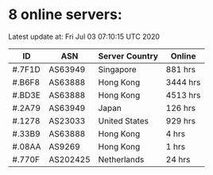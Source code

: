 # 8 online servers:

Latest update at: Fri Jul 03 07:10:15 UTC 2020

| ID | ASN | Server Country | Online |
| -- | --- | -------------- | ------ |
| #.7F1D | AS63949 | Singapore | 881 hrs |
| #.B6F8 | AS63888 | Hong Kong | 3444 hrs |
| #.BD3E | AS63888 | Hong Kong | 4513 hrs |
| #.2A79 | AS63949 | Japan | 126 hrs |
| #.1278 | AS23033 | United States | 929 hrs |
| #.33B9 | AS63888 | Hong Kong | 4 hrs |
| #.08AA | AS9269 | Hong Kong | 1 hrs |
| #.770F | AS202425 | Netherlands | 24 hrs |

